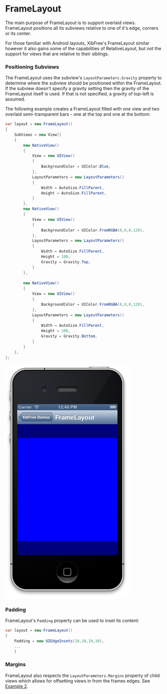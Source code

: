 # FrameLayout

The main purpose of FrameLayout is to support overlaid views.  FrameLayout positions all its subviews relative to one of it's edge, corners or its center.  

For those familiar with Android layouts, XibFree's FrameLayout similar however it also gains some of the capabilities of RelativeLayout, but not the support for views that are relative to their siblings. 

### Positioning Subviews

The FrameLayout uses the subview's `LayoutParameters.Gravity` property to determine where the subview should be positioned within the FrameLayout.  If the subview doesn't specify a gravity setting then the gravity of the FrameLayout itself is used.  If that is not specified, a gravity of top-left is assumed.

The following example creates a FrameLayout filled with one view and two overlaid semi-transparent bars - one at the top and one at the bottom:

```C#
var layout = new FrameLayout()
{
	SubViews = new View[]
	{
		new NativeView()
		{
			View = new UIView()
			{
				BackgroundColor = UIColor.Blue,
			},
			LayoutParameters = new LayoutParameters()
			{
				Width = AutoSize.FillParent,
				Height = AutoSize.FillParent,
			}
		},
		new NativeView()
		{
			View = new UIView()
			{
				BackgroundColor = UIColor.FromRGBA(0,0,0,128),
			},
			LayoutParameters = new LayoutParameters()
			{
				Width = AutoSize.FillParent,
				Height = 100,
				Gravity = Gravity.Top,
			}
		},

		new NativeView()
		{
			View = new UIView()
			{
				BackgroundColor = UIColor.FromRGBA(0,0,0,128),
			},
			LayoutParameters = new LayoutParameters()
			{
				Width = AutoSize.FillParent,
				Height = 100,
				Gravity = Gravity.Bottom,
			}
		}
	},
};
```

![Screen Shot 2013-03-31 at 12.46.17 PM.png](<Screen Shot 2013-03-31 at 12.46.17 PM.png>)

### Padding

FrameLayout's `Padding` property can be used to inset its content:

```C#
var layout = new FrameLayout()
{
	Padding = new UIEdgeInsets(10,10,10,10),
	...
    }
```

### Margins

FrameLayout also respects the `LayoutParameters.Margins` property of child views which allows for offsetting views in from the frames edges.  See [Example 2](example_2.md).

